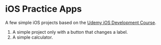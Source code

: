 # iOS Practice Apps
A few simple iOS projects based on the [Udemy iOS Development Course](https://www.udemy.com/the-complete-ios-10-developer-course-beginner-to-advanced/).

1. A simple project only with a button that changes a label.
2. A simple calculator.


